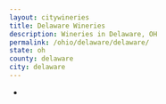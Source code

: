 ```yaml
---
layout: citywineries
title: Delaware Wineries
description: Wineries in Delaware, OH
permalink: /ohio/delaware/delaware/
state: oh
county: delaware
city: delaware
---
```

-
